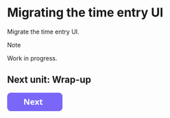 # Migrating the time entry UI

Migrate the time entry UI.

> [!NOTE]
> Work in progress.

## Next unit: Wrap-up

[![button](assets/NextButton.png)](20-wrap-up.md)
